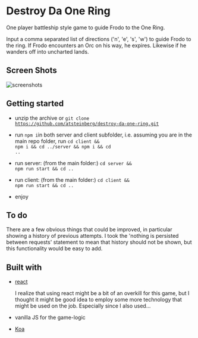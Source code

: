 # Destroy Da One Ring

One player battleship style game to guide Frodo to the One Ring.

Input a comma separated list of directions ('n', 'e', 's', 'w') to guide Frodo to the ring. If Frodo encounters an Orc on his way, he expires. Likewise if he wanders off into uncharted lands.

## Screen Shots

![screenshots](/Users/dev/Documents/projects/destroy-da-one-ring/screenshots2.png)

## Getting started

- unzip the archive or <code>git clone https://github.com/atsteinberg/destroy-da-one-ring.git</code>

* run <code>npm i</code>in both server and client subfolder, i.e. assuming you are in the main repo folder, run <code>cd client && npm i && cd ../server && npm i && cd ..</code>

* run server: (from the main folder:) <code>cd server && npm run start && cd ..</code>

* run client: (from the main folder:) <code>cd client && npm run start && cd ..</code>

- enjoy

## To do

There are a few obvious things that could be improved, in particular showing a history of previous attempts. I took the 'nothing is persisted between requests' statement to mean that history should not be shown, but this functionality would be easy to add.

## Built with

- [react](https://reactjs.org)

  I realize that using react might be a bit of an overkill for this game, but I thought it might be good idea to employ some more technology that might be used on the job. Especially since I also used...

- vanilla JS for the game-logic

- [Koa](https://koajs.com/)
